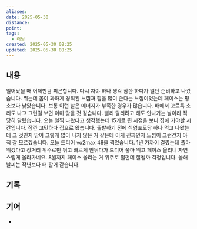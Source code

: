 ```yaml
---
aliases:
date: 2025-05-30
distance:
point:
tags:
  - 러닝
created: 2025-05-30 08:25
updated: 2025-05-30 08:25
---
```


## 내용
일어났을 때 어제만큼 피곤합니다. 다시 자야 하나 생각 잠깐 하다가 일단 준비하고 나갔습니다. 
뛰는데 몸이 과하게 경직된 느낌과 힘을 많이 쓴다는 느낌이었는데 페이스는 평소보다 낮았습니다. 보통 이런 날은 에너지가 부족한 경우가 많습니다. 배에서 꼬르륵 소리도 나고 그런걸 보면 이미 맞을 것 같습니다.
빨리 달리려고 해도 안나가는 날이라 적당히 달렸습니다. 오늘 일찍 나왔다고 생각했는데 15키로 뛴 시점을 보니 집에 가야할 시간입니다. 잠깐 고민하다 집으로 왔습니다. 
출발하기 전에 식염포도당 하나 먹고 나왔는데 그 것인지 땀이 그렇게 많이 나지 않은 거 같은데 이게 진짜인지 느낌이 그런건지 아직 잘 모르겠습니다. 
오늘 드디어 vo2max 48을 찍었습니다. 1년 가까이 걸렸는데 풀마 뛰겠다고 장거리 위주로만 뛰고 빠르게 안뛰다가 드디어 풀마 뛰고 페이스 올리니 자연스럽게 올라가네요.
8월까지 페이스 올리는 거 위주로 뛸껀데 잘될까 걱정입니다. 올해 날씨는 작년보다 더 할거 같습니다. 

## 기록

## 기어
- 
